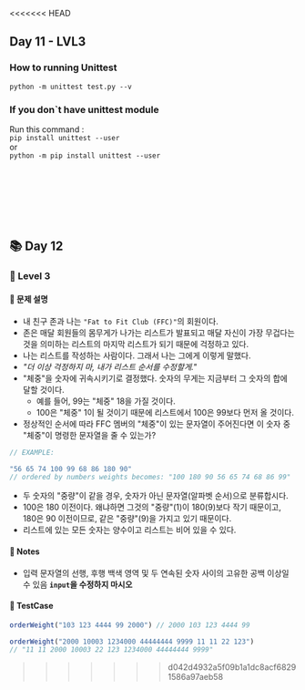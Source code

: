 <<<<<<< HEAD
## Day 11 - LVL3

### How to running Unittest

`python -m unittest test.py --v`

### If you don`t have unittest module

Run this command :  
`pip install unittest --user`  
or  
`python -m pip install unittest --user`

<br/><br/>
=======
## 📚 Day 12

### 🚀 Level 3

#### 🤔 문제 설명

- 내 친구 존과 나는 `"Fat to Fit Club (FFC)"`의 회원이다.
- 존은 매달 회원들의 몸무게가 나가는 리스트가 발표되고 매달 자신이 가장 무겁다는 것을 의미하는 리스트의 마지막 리스트가 되기 때문에 걱정하고 있다.
- 나는 리스트를 작성하는 사람이다. 그래서 나는 그에게 이렇게 말했다.
- *"더 이상 걱정하지 마, 내가 리스트 순서를 수정할게."*
- "체중"을 숫자에 귀속시키기로 결정했다. 숫자의 무게는 지금부터 그 숫자의 합에 달할 것이다.
  - 예를 들어, 99는 "체중" 18을 가질 것이다.
  - 100은 "체중" 1이 될 것이기 때문에 리스트에서 100은 99보다 먼저 올 것이다.
- 정상적인 순서에 따라 FFC 멤버의 "체중"이 있는 문자열이 주어진다면 이 숫자 중 "체중"이 명령한 문자열을 줄 수 있는가?

```javascript
// EXAMPLE:

"56 65 74 100 99 68 86 180 90" 
// ordered by numbers weights becomes: "100 180 90 56 65 74 68 86 99"
```

- 두 숫자의 "중량"이 같을 경우, 숫자가 아닌 문자열(알파벳 순서)으로 분류합시다.
- 100은 180 이전이다. 왜냐하면 그것의 "중량"(1)이 180(9)보다 작기 때문이고, 180은 90 이전이므로, 같은 "중량"(9)을 가지고 있기 때문이다.
- 리스트에 있는 모든 숫자는 양수이고 리스트는 비어 있을 수 있다.

#### 📢 Notes
- 입력 문자열의 선행, 후행 백색 영역 및 두 연속된 숫자 사이의 고유한 공백 이상일 수 있음
**`input`을 수정하지 마시오**


#### 🎯 TestCase

```javascript
orderWeight("103 123 4444 99 2000") // 2000 103 123 4444 99

orderWeight("2000 10003 1234000 44444444 9999 11 11 22 123") 
// "11 11 2000 10003 22 123 1234000 44444444 9999"
```
>>>>>>> d042d4932a5f09b1a1dc8acf68291586a97aeb58
